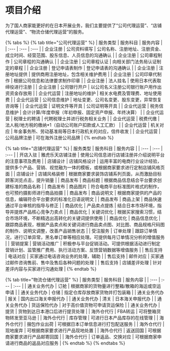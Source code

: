 # 项目介绍

为了国人商家能更好的在日本开展业务，我们主要提供了“公司代理运营”、“店铺代理运营”、“物流仓储代理运营”的服务。

{% tabs %}
{% tab title="公司代理运营" %}
| 服务类型 | 服务科目 | 服务内容 |
| :--- | :--- | :--- |
| 企业注册 | 公司资料填写 | 公司名称、注册地址、注册资金、成立时间、经营范围、股东信息、人员信息的沟通确认 |
| 企业注册 | 公司章程制作 | 公司章程的沟通确认 |
| 企业注册 | 公司章程认证 | 向相关部门法务局认证制定的章程 |
| 企业注册 | 登记申请表制作 | 登记申请表的沟通确认 |
| 企业注册 | 注册地址提供 | 提供商用注册地址，包含相关维护费用 |
| 企业注册 | 公司印章代制作 | 根据公司信息和法律要求制作印章 |
| 企业注册 | 法人挂名 | 使用日本代表取缔役进行注册 |
| 企业注册 | 公司银行开户 | 以公司名义注册公司银行账户用作出资资金存放用 |
| 企业代运营 | 注册地址的维护 | 相关水电费及管理费、地址使用费 |
| 企业代运营 | 公司信息维护 | 地址变更、公司名变更、股东变更，异常恢复咨询等 |
| 企业代运营 | 证明文件等开具 | 公司证明等开具 |
| 企业代运营 | 税务信息维护 | 会计计算/年度申报（年初申报、固定资产申报、年终决算） |
| 企业代运营 | 税理士的聘请 | 代聘税理士并进行税务相关业务 |
| 企业代运营 | 税费代缴 | 法人税/地方税的缴纳\*1（自动公司账户扣款或人工汇款） |
| 企业代运营 | 机关对应 | 年金事务所、劳动基准局等日本行政机关的对应，信件收发 |
| 企业代运营 | 公司品牌注册 | 可在海外注册公司品牌 |
{% endtab %}

{% tab title="店铺代理运营" %}
| 服务类型 | 服务科目 | 服务内容 |
| :--- | :--- | :--- |
| 开店入驻 | 雅虎乐天店铺注册 | 使用公司信息进行店铺注册并介绍说明平台的注意事项及费用 |
| 店铺设计 | 店铺风格设计 | 运用丰富的电商行业设计经验，提供多个产品、营销、视觉融为一体的模板，或根据商家要求进行定制店铺风格页面 |
| 店铺设计 | 店铺风格装修 | 根据商家要求装饰店铺系列页面，从而激励目标顾客浏览点击，提升销量 |
| 商品发布 | 商品标题 | 根据商品信息结合平台要求创建标准的商品名称 |
| 商品发布 | 商品图片 | 符合电商平台标准图片格式的制作，也可预约摄影师进行商品拍摄 |
| 商品发布 | 商品说明文 | 根据商家提供的产品的信息，编辑符合平台要求的标准化日语说明文 |
| 商品发布 | 商品上架 | 商品快速通过平台审核的指导与修正 |
| 商品优化 | 产品卖点提炼 | 结合日本市场环境，指导并提炼产品核心竞争力卖点 |
| 商品优化 | 关键词优化 | 根据买家搜索习惯，结合市场环境，不断精选出高转化的关键词提供使用 |
| 商品优化 | 商品信息优化 | 跟踪商品表现，根据产品卖点和关键词进行商品卖点图、对比图、商品规格尺码图的制作、说明文调整，改善产品销售状态 |
| 受注服务 | 订单处理 | 跟踪订单情况，进行订单异常，黑名单订单等相应处理。可提供每月订单情况分析的增值服务 |
| 营销提案 | 营销活动推广 | 积极参与平台促销活动。可提供根据活动进行制定营销计划、监管推广费用、执行活动方案、反馈营销数据等增值服务 |
| 售后支持 | 电话对应 | 买家通过电话咨询业务的处理，辅助 |
| 售后支持 | 邮件对应 | 买家通过邮件咨询售前、售中及售后各种问题的处理 |
| 售后支持 | 店铺差评处理 | 针对差评内容与买家进行沟通处理 |
{% endtab %}

{% tab title="物流仓储代理运营" %}
| 服务类型 | 服务科目 | 服务内容 |
| :--- | :--- | :--- |
| 通关业务代办 | 订舱 | 根据商家的货物量进行整箱/散箱的海运或空运申请 |
| 通关业务代办 | 仓储 | 指定仓库存放商家货物并打包装箱 |
| 通关业务代办 | 报关 | 国内出口海关申报代办 |
| 通关业务代办 | 清关 | 日本海关申报代办 |
| 通关业务代办 | 货运保险代办 | 对于高价值货物可申请货运保险 |
| 通关业务代办 | 提货 | 货物到达日本港口后进行提货处理 |
| 海外仓代行 | FBA转运 | 可将整箱货物转发至亚马逊 |
| 海外仓代行 | 库存管理 | 可进行日本产品库存的在线管理 |
| 海外仓代行 | 捆包作业出荷 | 可根据日本订单信息进行打包配送服务 |
| 海外仓代行 | 现地废弃 | 可根据商家要求进行产品现地处置 |
| 海外仓代行 | 返送回国 | 可根据商家要求进行产品邮寄回国 |
| 海外仓代行 | 订单返品、交换对应 | 可根据商家申请进行商品的返品对应服务 |
{% endtab %}
{% endtabs %}

